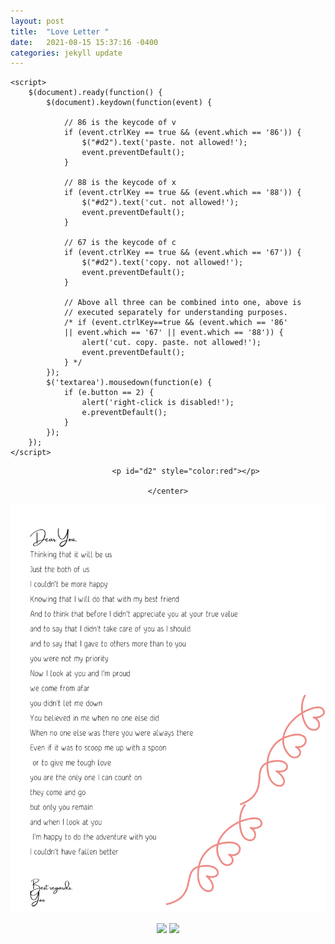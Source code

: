```yaml
---
layout: post
title:  "Love Letter "
date:   2021-08-15 15:37:16 -0400
categories: jekyll update
---
```

<html>

<head>
	<script src=
"https://ajax.googleapis.com/ajax/libs/jquery/3.4.1/jquery.min.js">
	</script>
	<style>
		#geek {
			padding: 65px 0;
		}
	</style>

	<script>
		$(document).ready(function() {
			$(document).keydown(function(event) {

				// 86 is the keycode of v
				if (event.ctrlKey == true && (event.which == '86')) {
					$("#d2").text('paste. not allowed!');
					event.preventDefault();
				}

				// 88 is the keycode of x
				if (event.ctrlKey == true && (event.which == '88')) {
					$("#d2").text('cut. not allowed!');
					event.preventDefault();
				}

				// 67 is the keycode of c
				if (event.ctrlKey == true && (event.which == '67')) {
					$("#d2").text('copy. not allowed!');
					event.preventDefault();
				}

				// Above all three can be combined into one, above is
				// executed separately for understanding purposes.
				/* if (event.ctrlKey==true && (event.which == '86'
				|| event.which == '67' || event.which == '88')) {
					alert('cut. copy. paste. not allowed!');
					event.preventDefault();
				} */
			});
			$('textarea').mousedown(function(e) {
				if (e.button == 2) {
					alert('right-click is disabled!');
					e.preventDefault();
				}
			});
		});
	</script>
</head>

<body>
	<center>
			
			
			<p id="d2" style="color:red"></p>

	</center>
</body>
	<img src="/assets/img/Love_Letter .png"/>
<p> <img src="https://export-download.canva.com/Ts_II/DAEnaOTs_II/53/6566223125.gif?X-Amz-Algorithm=AWS4-HMAC-SHA256&X-Amz-Credential=AKIAJHKNGJLC2J7OGJ6Q%2F20210824%2Fus-east-1%2Fs3%2Faws4_request&X-Amz-Date=20210824T234217Z&X-Amz-Expires=11765&X-Amz-Signature=08720e36c52fcdca4e944b9260c48aa7fce75b26c91b2b9e7f9e319bba56a928&X-Amz-SignedHeaders=host&response-content-disposition=attachment%3B%20filename%2A%3DUTF-8%27%27Love_Letter%2520.gif&response-expires=Wed%2C%2025%20Aug%202021%2002%3A58%3A22%20GMT"/>
<img src="https://www.canva.com/design/DAEnaOTs_II/0nvW4kDJqxhjYzOoHJXMqA/view?utm_content=DAEnaOTs_II&utm_campaign=designshare&utm_medium=link&utm_source=homepage_design_menu"/>
